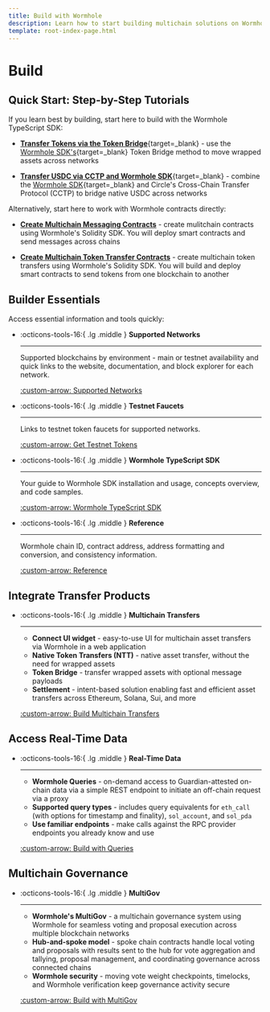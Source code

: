 ```yaml
---
title: Build with Wormhole
description: Learn how to start building multichain solutions on Wormhole, with tips to get started, an overview of the toolkit, and an introduction to the protocols.
template: root-index-page.html 
---
```


# Build

## Quick Start: Step-by-Step Tutorials

If you learn best by building, start here to build with the Wormhole TypeScript SDK:

- [**Transfer Tokens via the Token Bridge**](/docs/tutorials/by-product/wormhole-sdk/tokens-via-token-bridge/){target=\_blank} - use the [Wormhole SDK's](/docs/build/toolkit/typescript-sdk/){target=\_blank} Token Bridge method to move wrapped assets across networks

- [**Transfer USDC via CCTP and Wormhole SDK**](docs/tutorials/by-product/wormhole-sdk/usdc-via-cctp/){target=\_blank} - combine the [Wormhole SDK](/docs/build/toolkit/typescript-sdk/){target=\_blank} and Circle's Cross-Chain Transfer Protocol (CCTP) to bridge native USDC across networks

Alternatively, start here to work with Wormhole contracts directly:

- [**Create Multichain Messaging Contracts**](/docs/tutorials/by-product/contract-integrations/cross-chain-contracts/) - create mulitchain contracts using Wormhole's Solidity SDK. You will deploy smart contracts and send messages across chains

- [**Create Multichain Token Transfer Contracts**](/docs/tutorials/by-product/contract-integrations/cross-chain-token-contracts/) - create multichain token transfers using Wormhole's Solidity SDK. You will build and deploy smart contracts to send tokens from one blockchain to another

## Builder Essentials

Access essential information and tools quickly:

<div class="grid cards" markdown>

-   :octicons-tools-16:{ .lg .middle } **Supported Networks**

    ---

    Supported blockchains by environment - main or testnet availability and quick links to the website, documentation, and block explorer for each network.

    [:custom-arrow: Supported Networks](/docs/build/start-building/supported-networks/)

-   :octicons-tools-16:{ .lg .middle } **Testnet Faucets**

    ---

    Links to testnet token faucets for supported networks.

    [:custom-arrow: Get Testnet Tokens](/docs/build/start-building/testnet-faucets/)

-   :octicons-tools-16:{ .lg .middle } **Wormhole TypeScript SDK**

    ---

    Your guide to Wormhole SDK installation and usage, concepts overview, and code samples.

    [:custom-arrow: Wormhole TypeScript SDK](/docs/build/toolkit/typescript-sdk/wormhole-sdk/)

-   :octicons-tools-16:{ .lg .middle } **Reference**

    ---

    Wormhole chain ID, contract address, address formatting and conversion, and consistency information.

    [:custom-arrow: Reference](/docs/build/reference/)

</div>

## Integrate Transfer Products 

<div class="grid cards" markdown>

-   :octicons-tools-16:{ .lg .middle } **Multichain Transfers**

    ---

    - **Connect UI widget** - easy-to-use UI for multichain asset transfers via Wormhole in a web application
    - **Native Token Transfers (NTT)** - native asset transfer, without the need for wrapped assets
    - **Token Bridge** - transfer wrapped assets with optional message payloads
    - **Settlement** - intent-based solution enabling fast and efficient asset transfers across Ethereum, Solana, Sui, and more

    [:custom-arrow: Build Multichain Transfers](/docs/build/transfers/)

</div>

## Access Real-Time Data

<div class="grid cards" markdown>

-   :octicons-tools-16:{ .lg .middle } **Real-Time Data**

    ---

    - **Wormhole Queries** - on-demand access to Guardian-attested on-chain data via a simple REST endpoint to initiate an off-chain request via a proxy
    - **Supported query types** - includes query equivalents for `eth_call` (with options for timestamp and finality), `sol_account`, and `sol_pda`
    - **Use familiar endpoints** - make calls against the RPC provider endpoints you already know and use

    [:custom-arrow: Build with Queries](/docs/build/queries/)

</div>

## Multichain Governance

<div class="grid cards" markdown>

-   :octicons-tools-16:{ .lg .middle } **MultiGov**

    ---

    - **Wormhole's MultiGov** - a multichain governance system using Wormhole for seamless voting and proposal execution across multiple blockchain networks
    - **Hub-and-spoke model** - spoke chain contracts handle local voting and proposals with results sent to the hub for vote aggregation and tallying, proposal management, and coordinating governance across connected chains
    - **Wormhole security** - moving vote weight checkpoints, timelocks, and Wormhole verification keep governance activity secure

    [:custom-arrow: Build with MultiGov](/docs/build/transfers/)

</div>


